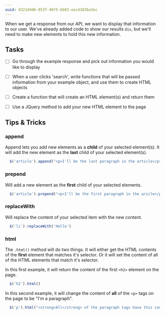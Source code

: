 ```yaml
---
uuid: d321d4d6-853f-46f5-bb83-eacd183ba3ec
---
```


When we get a response from our API, we want to display that information to our user. We've already added code to show our results `div`, but we'll need to make new elements to hold this new information.

## Tasks
<!--
  I want them to slowly add pieces of information from the example object to the page
  it's difficult to be specific here without telling them exactly what to do for each
  different project.
-->

- [ ] Go through the example response and pick out information you would like to display
- [ ] When a user clicks 'search', write functions that will be passed information from your example object, and use them to create HTML objects
- [ ] Create a function that will create an HTML element(s) and return them
- [ ] Use a JQuery method to add your new HTML element to the page


## Tips & Tricks

### append

Append lets you add new elements as a **child** of your selected element(s). It will
add the new element as the **last** child of your selected element(s).

```javascript
  $('article').append("<p>I'll be the last paragraph in the article</p>")
```

### prepend
Will add a new element as the **first** child of your selected elements.

```javascript
  $('article').prepend("<p>I'll be the first paragraph in the aricle</p>")
```

### replaceWith
Will replace the content of your selected item with the new content.

```javascript
  $('li').replaceWith('Hello')
```

### html
The `.html()` method will do two things. It will either get the HTML contents of the **first** element that matches it's selector. Or it will set the content of all of the HTML elements that match it's selector.

In this first example, it will return the content of the first `<h2>` element on the page.
```javascript
  $('h2').html()
```

In this second example, it will change the content of **all** of the `<p>` tags on the page to be "I'm a paragraph".

```javascript
  $('p').html("<strong>All</strong> of the paragraph tags have this content")
```
